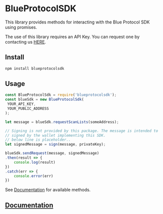 # BlueProtocolSDK
This library provides methods for interacting with the Blue Protocol SDK using
promises.

The use of this library requires an API Key.
You can request one by contacting us [HERE](https://www.blueprotocol.com/contact/).

## Install
```bash
npm install blueprotocolsdk
```

## Usage
```js
const BlueProtocolSdk = require('blueprotocolsdk');
const blueSdk = new BlueProtocolSdk(
 YOUR_API_KEY,
 YOUR_PUBLIC_ADDRESS
);

let message = blueSdk.requestScanLists(someAddress);

// Signing is not provided by this package. The message is intended to be
// signed by the wallet implementing this SDK.
// below line is placeholder..
let signedMessage = sign(message, privateKey);

blueSdk.sendRequest(message, signedMessage)
.then(result => {
    console.log(result)
})
.catch(err => {
    console.error(err)
})
```

See [Documentation](#Documentation) for available methods.

## [Documentation](./docs/BlueProtocolSdk.md)